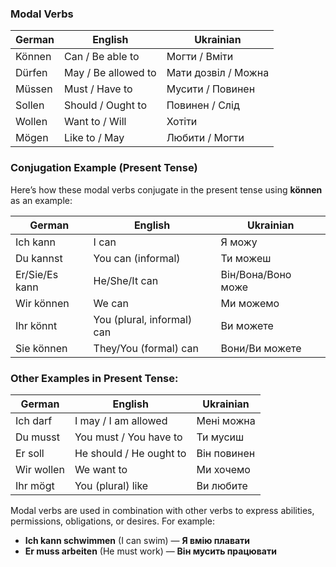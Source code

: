 ### Modal Verbs

| German       | English            | Ukrainian      |
|--------------|--------------------|----------------|
| Können       | Can / Be able to    | Могти / Вміти  |
| Dürfen       | May / Be allowed to | Мати дозвіл / Можна |
| Müssen       | Must / Have to      | Мусити / Повинен |
| Sollen       | Should / Ought to   | Повинен / Слід  |
| Wollen       | Want to / Will      | Хотіти          |
| Mögen        | Like to / May       | Любити / Могти  |

### Conjugation Example (Present Tense)

Here’s how these modal verbs conjugate in the present tense using **können** as an example:

| German       | English            | Ukrainian      |
|--------------|--------------------|----------------|
| Ich kann     | I can              | Я можу         |
| Du kannst    | You can (informal)  | Ти можеш       |
| Er/Sie/Es kann | He/She/It can     | Він/Вона/Воно може |
| Wir können   | We can             | Ми можемо      |
| Ihr könnt    | You (plural, informal) can | Ви можете   |
| Sie können   | They/You (formal) can | Вони/Ви можете  |

### Other Examples in Present Tense:

| German       | English              | Ukrainian        |
|--------------|----------------------|------------------|
| Ich darf     | I may / I am allowed  | Мені можна       |
| Du musst     | You must / You have to | Ти мусиш         |
| Er soll      | He should / He ought to | Він повинен      |
| Wir wollen   | We want to            | Ми хочемо        |
| Ihr mögt     | You (plural) like     | Ви любите        |

Modal verbs are used in combination with other verbs to express abilities, permissions, obligations, or desires. For example:  
- **Ich kann schwimmen** (I can swim) — **Я вмію плавати**  
- **Er muss arbeiten** (He must work) — **Він мусить працювати**  
